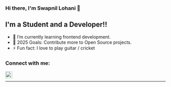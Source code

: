 ### Hi there, I'm Swapnil Lohani 👋

## I'm a Student and a Developer!!

- 🌱 I’m currently learning frontend development.
- 🥅 2025 Goals: Contribute more to Open Source projects.
- ⚡ Fun fact: I love to play guitar / cricket


### Connect with me:

[<img align="left" alt="codeSTACKr | LinkedIn" width="22px" src="https://cdn.jsdelivr.net/npm/simple-icons@v3/icons/linkedin.svg" />][linkedin]

<br />

---

[linkedin]: https://www.linkedin.com/in/swapnil-lohani-362549205/
